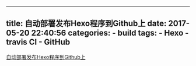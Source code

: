 
---
title: 自动部署发布Hexo程序到Github上
date: 2017-05-20 22:40:56
categories:
    - build
tags: 
    - Hexo
    - travis CI
    - GitHub
---

[自动部署发布Hexo程序到Github上](http://blog.csdn.net/woblog/article/details/51319364)

